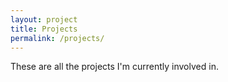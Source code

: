 ```yaml
---
layout: project
title: Projects
permalink: /projects/
---
```


These are all the projects I'm currently involved in.
